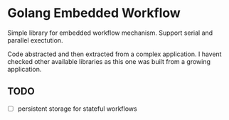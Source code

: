 # Golang Embedded Workflow

Simple library for embedded workflow mechanism. Support serial and parallel exectution.

Code abstracted and then extracted from a complex application. I havent checked other available libraries as this one was built from a growing application.


## TODO

- [ ] persistent storage for stateful workflows